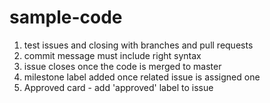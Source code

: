 # sample-code
 1) test issues and closing with branches and pull requests
 2) commit message must include right syntax
 3) issue closes once the code is merged to master
 4) milestone label added once related issue is assigned one
 5) Approved card - add 'approved' label to issue
 
 
 
